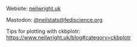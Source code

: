 Website: [neilwright.uk](https://neilwright.uk)

Mastodon: [@neilstats@fediscience.org](https://fediscience.org/@neilstats)

Tips for plotting with ckbplotr: https://www.neilwright.uk/blog#category=ckbplotr
